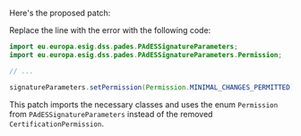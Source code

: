 Here's the proposed patch:

Replace the line with the error with the following code:

```java
import eu.europa.esig.dss.pades.PAdESSignatureParameters;
import eu.europa.esig.dss.pades.PAdESSignatureParameters.Permission;

// ...

signatureParameters.setPermission(Permission.MINIMAL_CHANGES_PERMITTED);
```

This patch imports the necessary classes and uses the enum `Permission` from `PAdESSignatureParameters` instead of the removed `CertificationPermission`.